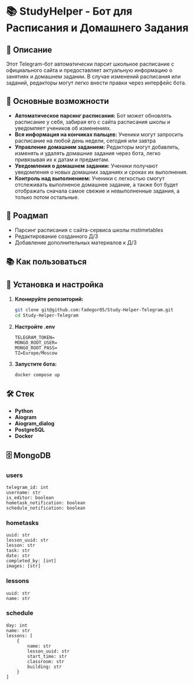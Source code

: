 # 📚 StudyHelper - Бот для Расписания и Домашнего Задания

## 📜 Описание

Этот Telegram-бот автоматически парсит школьное расписание с официального сайта и предоставляет актуальную информацию о занятиях и домашнем задании. В случае изменений расписания или заданий, редакторы могут легко внести правки через интерфейс бота.

## 🎯 Основные возможности

- **Автоматическое парсинг расписания:** Бот может обновлять расписание у себя, забирая его с сайта расписания школы и уведомляет учеников об изменениях.
- **Вся информация на кончиках пальцев:** Ученики могут запросить расписание на любой день недели, сегодня или завтра
- **Управление домашним заданием:** Редакторы могут добавлять, изменять и удалять домашние задания через бота, легко привязывая их к датам и предметам.
- **Уведомления о домашнем задании:** Ученики получают уведомления о новых домашних заданиях и сроках их выполнения.
- **Контроль над выполнением:** Ученики с легкостью смогут отслеживать выполненое домашнее задание, а также бот будет отображать сначала самое свежие и невыполненные задания, а только потом остальные.

## 🚚 Роадмап

- Парсинг расписания с сайта-сервиса школы mstimetables
- Редактирование созданного Д/З
- Добавление дополнительных материалов к Д/З

## 📚 Как пользоваться

## 🚀 Установка и настройка

1. **Клонируйте репозиторий:**

   ```bash
   git clone git@github.com:fadegor05/Study-Helper-Telegram.git
   cd Study-Helper-Telegram
   ```

2. **Настройте .env**

   ```env
   TELEGRAM_TOKEN=
   MONGO_ROOT_USER=
   MONGO_ROOT_PASS=
   TZ=Europe/Moscow
   ```

3. **Запустите бота:**

   ```bash
   docker compose up
   ```

## 🛠 Стек

- **Python**
- **Aiogram**
- **Aiogram_dialog**
- **PostgreSQL**
- **Docker**

## 🗄️ MongoDB

### users

```
telegram_id: int
username: str
is_editor: boolean
hometask_notification: boolean
schedule_notification: boolean
```

### hometasks

```
uuid: str
lesson_uuid: str
lesson: str
task: str
date: str
completed_by: [int]
images: [str]
```

### lessons

```
uuid: str
name: str

```

### schedule

```
day: int
name: str
lessons: [
    {
        name: str
        lesson_uuid: str
        start_time: str
        classroom: str
        building: str
    }
]
```
